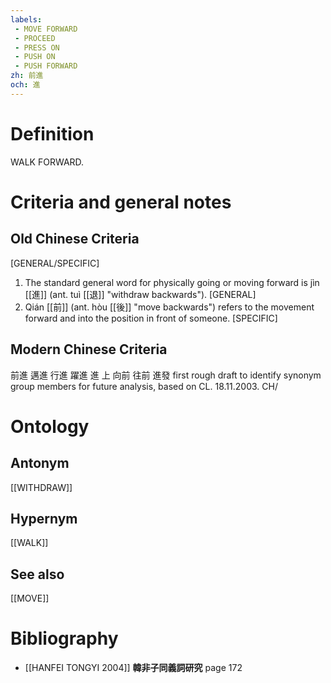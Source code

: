 ```yaml
---
labels: 
 - MOVE FORWARD
 - PROCEED
 - PRESS ON
 - PUSH ON
 - PUSH FORWARD
zh: 前進
och: 進
---
```


# Definition
WALK FORWARD.
# Criteria and general notes
## Old Chinese Criteria
[GENERAL/SPECIFIC]
1. The standard general word for physically going or moving forward is jìn [[進]] (ant. tuì [[退]] "withdraw backwards").
[GENERAL]
2. Qián [[前]] (ant. hòu [[後]] "move backwards") refers to the movement forward and into the position in front of someone.
[SPECIFIC]
## Modern Chinese Criteria
前進
邁進
行進
躍進
進
上
向前
往前
進發
first rough draft to identify synonym group members for future analysis, based on CL. 18.11.2003. CH/
# Ontology

## Antonym
[[WITHDRAW]]
## Hypernym
[[WALK]]
## See also
[[MOVE]]
# Bibliography
- [[HANFEI TONGYI 2004]]
**韓非子同義詞研究** page 172
